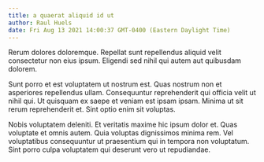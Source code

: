 ```yaml
---
title: a quaerat aliquid id ut
author: Raul Huels
date: Fri Aug 13 2021 14:00:37 GMT-0400 (Eastern Daylight Time)
---
```

Rerum dolores doloremque. Repellat sunt repellendus aliquid velit consectetur non eius ipsum. Eligendi sed nihil qui autem aut quibusdam dolorem.

 Sunt porro et est voluptatem ut nostrum est. Quas nostrum non et asperiores repellendus ullam. Consequuntur reprehenderit qui officia velit ut nihil qui. Ut quisquam ex saepe et veniam est ipsam ipsam. Minima ut sit rerum reprehenderit et. Sint optio enim sit voluptas.

 Nobis voluptatem deleniti. Et veritatis maxime hic ipsum dolor et. Quas voluptate et omnis autem. Quia voluptas dignissimos minima rem. Vel voluptatibus consequuntur ut praesentium qui in tempora non voluptatum. Sint porro culpa voluptatem qui deserunt vero ut repudiandae.